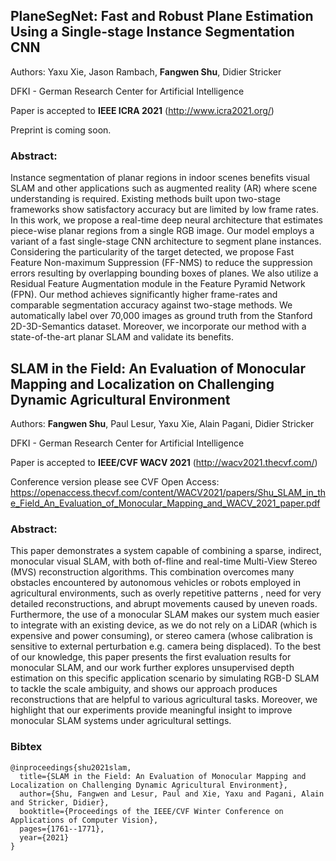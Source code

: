 ## PlaneSegNet: Fast and Robust Plane Estimation Using a Single-stage Instance Segmentation CNN

Authors: Yaxu Xie, Jason Rambach, **Fangwen Shu**, Didier Stricker

DFKI - German Research Center for Artificial Intelligence

Paper is accepted to **IEEE ICRA 2021** (http://www.icra2021.org/)

Preprint is coming soon.

### Abstract:
Instance segmentation of planar regions in indoor scenes benefits visual SLAM and other applications such as augmented reality (AR) where scene understanding is required. Existing methods built upon two-stage frameworks show satisfactory accuracy but are limited by low frame rates. In this work, we propose a real-time deep neural architecture that estimates piece-wise planar regions from a single RGB image. Our model employs a variant of a fast single-stage CNN architecture to segment plane instances. Considering the particularity of the target detected, we propose Fast Feature Non-maximum Suppression (FF-NMS) to reduce the suppression errors resulting by overlapping bounding boxes of planes. We also utilize a Residual Feature Augmentation module in the Feature Pyramid Network (FPN). Our method achieves significantly higher frame-rates and comparable segmentation accuracy against two-stage methods. We automatically label over 70,000 images as ground truth from the Stanford 2D-3D-Semantics dataset. Moreover, we incorporate our method with a state-of-the-art planar SLAM and validate its benefits.

## SLAM in the Field: An Evaluation of Monocular Mapping and Localization on Challenging Dynamic Agricultural Environment

Authors: **Fangwen Shu**, Paul Lesur, Yaxu Xie, Alain Pagani, Didier Stricker

DFKI - German Research Center for Artificial Intelligence

Paper is accepted to **IEEE/CVF WACV 2021** (http://wacv2021.thecvf.com/)

Conference version please see CVF Open Access: https://openaccess.thecvf.com/content/WACV2021/papers/Shu_SLAM_in_the_Field_An_Evaluation_of_Monocular_Mapping_and_WACV_2021_paper.pdf

### Abstract:
This paper demonstrates a system capable of combining a sparse, indirect, monocular visual SLAM, with both of-fline and real-time Multi-View Stereo (MVS) reconstruction algorithms. This combination overcomes many obstacles encountered by autonomous vehicles or robots employed in agricultural environments, such as overly repetitive patterns , need for very detailed reconstructions, and abrupt movements caused by uneven roads. Furthermore, the use of a monocular SLAM makes our system much easier to integrate with an existing device, as we do not rely on a LiDAR (which is expensive and power consuming), or stereo camera (whose calibration is sensitive to external perturbation e.g. camera being displaced). To the best of our knowledge, this paper presents the first evaluation results for monocular SLAM, and our work further explores unsupervised depth estimation on this specific application scenario by simulating RGB-D SLAM to tackle the scale ambiguity, and shows our approach produces reconstructions that are helpful to various agricultural tasks. Moreover, we highlight that our experiments provide meaningful insight to improve monocular SLAM systems under agricultural settings.

### Bibtex

```
@inproceedings{shu2021slam,
  title={SLAM in the Field: An Evaluation of Monocular Mapping and Localization on Challenging Dynamic Agricultural Environment},
  author={Shu, Fangwen and Lesur, Paul and Xie, Yaxu and Pagani, Alain and Stricker, Didier},
  booktitle={Proceedings of the IEEE/CVF Winter Conference on Applications of Computer Vision},
  pages={1761--1771},
  year={2021}
}
```
